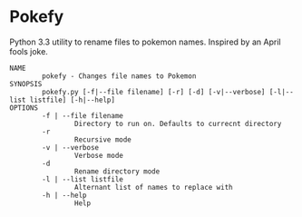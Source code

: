 # Pokefy
Python 3.3 utility to rename files to pokemon names. Inspired by an April fools joke.

```
NAME
        pokefy - Changes file names to Pokemon
SYNOPSIS
        pokefy.py [-f|--file filename] [-r] [-d] [-v|--verbose] [-l|--list listfile] [-h|--help]
OPTIONS
        -f | --file filename
                Directory to run on. Defaults to currecnt directory
        -r
                Recursive mode
        -v | --verbose
                Verbose mode
        -d
                Rename directory mode
        -l | --list listfile
                Alternant list of names to replace with
        -h | --help
                Help
```
